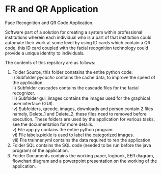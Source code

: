 # FR and QR Application
Face Recognition and QR Code Application.

Software part of a solution for creating a system within professional institutions wherein each individual who is a part of that institution could automate their work at some level by using ID cards which contain a QR code, this ID card coupled with the facial recognition technology could provide a unique identity to individuals.

The contents of this repsitory are as follows:
1) Folder Source, this folder conatains the entire python code:  
  i) Subfolder _pycache_ contains the cache data, to improve the speed of the application.  
  ii) Subfolder cascades contains the cascade files for the facial recognizer.  
  iii) Subfolder gui_images contains the images used for the graphical user interface (GUI).  
  iv) Subfolders, qrcode, images, downloads and person contain 2 files namely, Delete_1 and Delete_2, these files need to removed before execution. These folders are used by the application for various tasks, see the documentation for more details.  
  v) File app.py contains the entire python program.  
  vi) File labels.pickle is used to label the categorized images.  
  vii) File trainner.yml contains the data required to ren the application.  
2) Folder SQL contains the SQL code (needed to be run before the java program) of the application.  
3) Folder Documents contains the working paper, logbook, EER diagram, flowchart diagram and a powerpoint presentation on the working of the application.  
